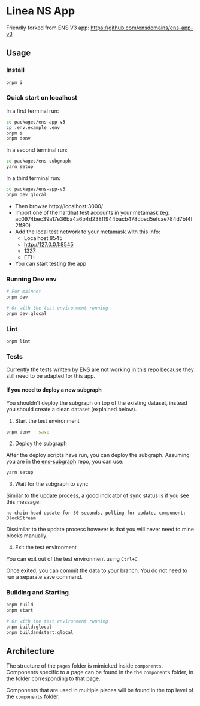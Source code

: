 # Linea NS App

Friendly forked from ENS V3 app: https://github.com/ensdomains/ens-app-v3

## Usage

### Install

```bash
pnpm i
```

### Quick start on localhost

In a first terminal run:

```bash
cd packages/ens-app-v3
cp .env.example .env
pnpm i
pnpm denv
```

In a second terminal run:

```bash
cd packages/ens-subgraph
yarn setup
```

In a third terminal run:

```bash
cd packages/ens-app-v3
pnpm dev:glocal
```

- Then browse http://localhost:3000/
- Import one of the hardhat test accounts in your metamask (eg: ac0974bec39a17e36ba4a6b4d238ff944bacb478cbed5efcae784d7bf4f2ff80)
- Add the local test network to your metamask with this info:
  - Localhost 8545
  - http://127.0.0.1:8545
  - 1337
  - ETH
- You can start testing the app

### Running Dev env

```bash
# For mainnet
pnpm dev

# Or with the test environment running
pnpm dev:glocal
```

### Lint

```bash
pnpm lint
```

### Tests

Currently the tests written by ENS are not working in this repo because they still need to be adapted for this app.

#### **If you need to deploy a new subgraph**

You shouldn't deploy the subgraph on top of the existing dataset, instead you should create a clean dataset (explained below).

1. Start the test environment

```bash
pnpm denv --save
```

2. Deploy the subgraph

After the deploy scripts have run, you can deploy the subgraph. Assuming you are in the [ens-subgraph](https://github.com/ensdomains/ens-subgraph) repo, you can use:

```bash
yarn setup
```

3. Wait for the subgraph to sync

Similar to the update process, a good indicator of sync status is if you see this message:

```
no chain head update for 30 seconds, polling for update, component: BlockStream
```

Dissimilar to the update process however is that you will never need to mine blocks manually.

4. Exit the test environment

You can exit out of the test environment using `Ctrl+C`.

Once exited, you can commit the data to your branch. You do not need to run a separate save command.

### Building and Starting

```bash
pnpm build
pnpm start

# Or with the test environment running
pnpm build:glocal
pnpm buildandstart:glocal
```

## Architecture

The structure of the `pages` folder is mimicked inside `components`. Components specific to a page can be found in the the `components` folder, in the folder corresponding to that page.

Components that are used in multiple places will be found in the top level of the `components` folder.
